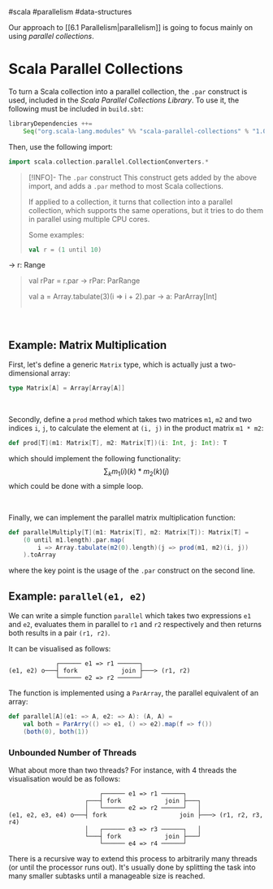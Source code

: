#scala #parallelism #data-structures 

Our approach to [[6.1 Parallelism|parallelism]] is going to focus mainly on using *parallel collections*.

# Scala Parallel Collections
To turn a Scala collection into a parallel collection, the `.par` construct is used, included in the *Scala Parallel Collections Library*. To use it, the following must be included in `build.sbt`:
```Scala
libraryDependencies ++=
	Seq("org.scala-lang.modules" %% "scala-parallel-collections" % "1.0.3")
```

Then, use the following import:
```Scala
import scala.collection.parallel.CollectionConverters.*
```

> [!INFO]- The `.par` construct
> This construct gets added by the above import, and adds a `.par` method to most Scala collections.
>
> If applied to a collection, it turns that collection into a parallel collection, which supports the same operations, but it tries to do them in parallel using multiple CPU cores.
>
> Some examples:
> 
> ```Scala
> val r = (1 until 10)
  -> r: Range
> val rPar = r.par
  -> rPar: ParRange
>
> val a = Array.tabulate(3)(i => i + 2).par
  -> a: ParArray[Int]
>```

<br>

## Example: Matrix Multiplication
First, let's define a generic `Matrix` type, which is actually just a two-dimensional array:
```Scala
type Matrix[A] = Array[Array[A]]
```
<br>

Secondly, define a `prod` method which takes two matrices `m1`, `m2` and two indices `i`, `j`, to calculate the element at `(i, j)` in the product matrix `m1 * m2`:
```Scala
def prod[T](m1: Matrix[T], m2: Matrix[T])(i: Int, j: Int): T
```
which should implement the following functionality:
$$
\sum_k{m_1(i)(k) * m_2(k)(j)}
$$
which could be done with a simple loop.

<br>

Finally, we can implement the parallel matrix multiplication function:
```Scala
def parallelMultiply[T](m1: Matrix[T], m2: Matrix[T]): Matrix[T] =
	(0 until m1.length).par.map(
		i => Array.tabulate(m2(0).length)(j => prod(m1, m2)(i, j))
	).toArray
```
where the key point is the usage of the `.par` construct on the second line.

## Example: `parallel(e1, e2)`
We can write a simple function `parallel` which takes two expressions `e1` and `e2`,  evaluates them in parallel to `r1` and `r2` respectively and then returns both results in a pair `(r1, r2)`.

It can be visualised as follows:
```
             ┌────── e1 => r1 ──────┐
(e1, e2) o───┤ fork            join ├───> (r1, r2)
             └────── e2 => r2 ──────┘
```

The function is implemented using a `ParArray`, the parallel equivalent of an array:
```Scala
def parallel[A](e1: => A, e2: => A): (A, A) =
	val both = ParArry(() => e1, () => e2).map(f => f())
	(both(0), both(1))
```

### Unbounded Number of Threads
What about more than two threads?
For instance, with 4 threads the visualisation would be as follows:
```
                         ┌────── e1 => r1 ──────┐
                     ┌───┤ fork            join ├───┐
                     │   └────── e2 => r2 ──────┘   │
(e1, e2, e3, e4) o───┤ fork                    join ├───> (r1, r2, r3, r4)
                     │   ┌────── e3 => r3 ──────┐   │
                     └───┤ fork            join ├───┘
                         └────── e4 => r4 ──────┘    
```

There is a recursive way to extend this process to arbitrarily many threads (or until the processor runs out). It's usually done by splitting the task into many smaller subtasks until a manageable size is reached. 